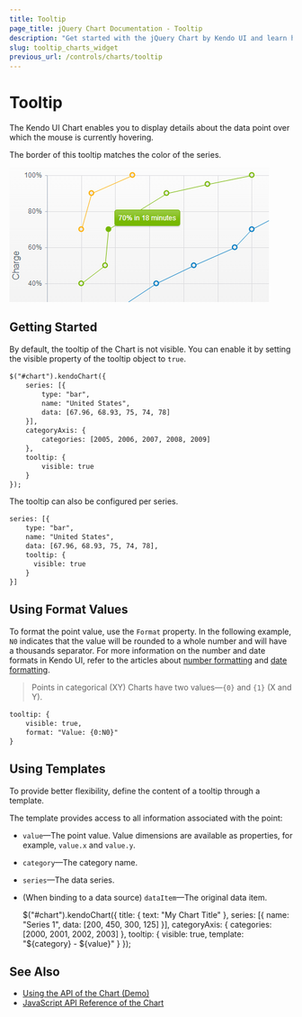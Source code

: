 ```yaml
---
title: Tooltip
page_title: jQuery Chart Documentation - Tooltip
description: "Get started with the jQuery Chart by Kendo UI and learn how to configure its tooltip, make it visible, and set its properties depending on your preferences."
slug: tooltip_charts_widget
previous_url: /controls/charts/tooltip
---
```


# Tooltip

The Kendo UI Chart enables you to display details about the data point over which the mouse is currently hovering.

The border of this tooltip matches the color of the series.

![Kendo UI for jQuery Chart tooltip](../chart-tooltip.png)

## Getting Started

By default, the tooltip of the Chart is not visible. You can enable it by setting the visible property of the tooltip object to `true`.

    $("#chart").kendoChart({
        series: [{
            type: "bar",
            name: "United States",
            data: [67.96, 68.93, 75, 74, 78]
        }],
        categoryAxis: {
            categories: [2005, 2006, 2007, 2008, 2009]
        },
        tooltip: {
            visible: true
        }
    });

The tooltip can also be configured per series.

    series: [{
        type: "bar",
        name: "United States",
        data: [67.96, 68.93, 75, 74, 78],
        tooltip: {
          visible: true
        }
    }]

## Using Format Values

To format the point value, use the `Format` property. In the following example, `N0` indicates that the value will be rounded to a whole number and will have a thousands separator. For more information on the number and date formats in Kendo UI, refer to the articles about [number formatting](/framework/globalization/numberformatting) and [date formatting](/framework/globalization/dateformatting).

> Points in categorical (XY) Charts have two values&mdash;`{0}` and `{1}` (X and Y).

    tooltip: {
        visible: true,
        format: "Value: {0:N0}"
    }

## Using Templates

To provide better flexibility, define the content of a tooltip through a template.

The template provides access to all information associated with the point:

* `value`&mdash;The point value. Value dimensions are available as properties, for example, `value.x` and `value.y`.
* `category`&mdash;The category name.
* `series`&mdash;The data series.
* (When binding to a data source) `dataItem`&mdash;The original data item.

    $("#chart").kendoChart({
         title: {
             text: "My Chart Title"
         },
         series: [{
             name: "Series 1",
             data: [200, 450, 300, 125]
         }],
         categoryAxis: {
             categories: [2000, 2001, 2002, 2003]
         },
         tooltip: {
             visible: true,
             template: "${category} - ${value}"
         }
    });

## See Also

* [Using the API of the Chart (Demo)](https://demos.telerik.com/kendo-ui/chart-api/index)
* [JavaScript API Reference of the Chart](/api/javascript/dataviz/ui/chart)
